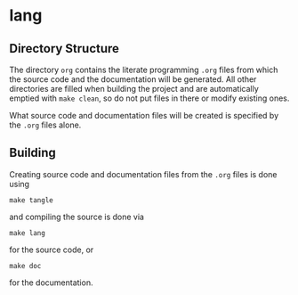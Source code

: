 lang
====

Directory Structure
-------------------

The directory `org` contains the literate programming `.org` files
from which the source code and the documentation will be generated.
All other directories are filled when building the project and are
automatically emptied with `make clean`, so do not put files in there
or modify existing ones.

What source code and documentation files will be created is specified
by the `.org` files alone.


Building
--------

Creating source code and documentation files from the `.org` files is
done using

```make tangle```

and compiling the source is done via

```make lang```

for the source code, or

```make doc```

for the documentation.
